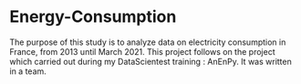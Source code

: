 # Energy-Consumption
The purpose of this study is to analyze data on electricity consumption in France, from 2013 until March 2021.
This project follows on the project which carried out during my DataScientest training : AnEnPy. It was written in a team.

